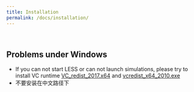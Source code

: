 ```yaml
---
title: Installation
permalink: /docs/installation/
---
```


<br>

## Problems under Windows

* If you can not start LESS or can not launch simulations, please try to install VC runtime [VC_redist_2017.x64](https://github.com/jianboqi/lessrt/releases/download/LESS1.8.6/VC_redist_2017.x64.exe) and [vcredist_x64_2010.exe](https://github.com/jianboqi/lessrt/releases/download/LESS1.8.6/vcredist_x64_2010.exe)
* 不要安装在中文路径下

<!--
## Use LESS under linux

### GUI Version

Currently, the GUI version of LESS is only provided for Windows and Ubuntu 16.04.

It can be download here:  <a href="https://github.com/jianboqi/lessrt/releases/download/LESS1.8.6/LESS-1.8.6-ubuntu16.04-GUI.zip" onClick="ga('send', 'event', { eventCategory: 'LESSDownloadv1.8', eventAction: 'directdownload', eventLabel: 'LESSLin64bitv1.8.6'});">LESS-1.8.6-Ubuntu16.04-GUI</a>.

After downloading the package, unzip the file, start the program by `./less.sh`

If a Ubuntu server (e.g., has many cores) does not have a graphic interface, the GUI version of LESS is still usable. You can access the server from a remote client computer (with Ubuntu system) through `ssh -Y username@serverIP`, and then start LESS by `./less.sh`. The LESS GUI will display on your client computer, but the actual computation will take place on the server side.


### Command line Mode

For other Linux distributions, the GUI is not provided because of some difficulties to package all of them in a single installer.
However, the radiative transfer core is compiled and provided for CentOS 6.8. The workflow is:
**Generate scene file (windows or ubuntu)**->**upload scene file to linux**->**run with command line**. This is particularly useful when we want to do simulation with a powerful linux server (e.g., high performance computer or clusters).

After scene generation, under "Parameters" folder, there is a folder named "_scenefile", you can copy all the contents of the folder into the CentOS system.
and run with **`lessrt _scenefile/main.xml`**. If you are doing a batch simulation, you can also do all the simulations with **`lessrt _scenefile/nameofbatch*.xml`**

##### The command line version of LESS for CentOS can be downloaded from:
CentOS 6.8: [LESS-1.8.6-CentOS6.8-cmd.zip](https://github.com/jianboqi/lessrt/releases/download/LESS1.8.6/LESS-1.8.6-CentOS6.8-cmd.zip)

##### Using command line for Ubuntu system:
If your ubuntu system does not have a graphic user interface or you can only work in command line mode (e.g., servers), the command line is also accessable for Ubuntu. You can download it here,

Ubuntu 16.04: [LESS-1.8.6-Ubuntu16.04-cmd.zip](https://github.com/jianboqi/lessrt/releases/download/LESS1.8.6/LESS-1.8.6-Ubuntu16.04-cmd.zip).

Now, the workflow is: **Generate scene file (windows)**->**upload scene file to linux**->**run with command line**.
-->

